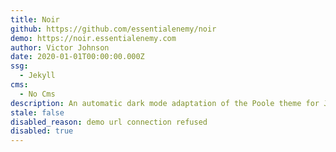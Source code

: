 ```yaml
---
title: Noir
github: https://github.com/essentialenemy/noir
demo: https://noir.essentialenemy.com
author: Victor Johnson
date: 2020-01-01T00:00:00.000Z
ssg:
  - Jekyll
cms:
  - No Cms
description: An automatic dark mode adaptation of the Poole theme for Jekyll.
stale: false
disabled_reason: demo url connection refused
disabled: true
---
```

